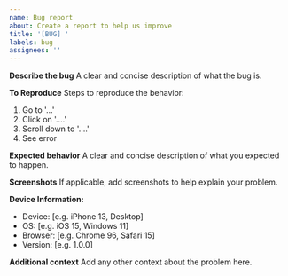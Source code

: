 ```yaml
---
name: Bug report
about: Create a report to help us improve
title: '[BUG] '
labels: bug
assignees: ''
---
```


**Describe the bug**
A clear and concise description of what the bug is.

**To Reproduce**
Steps to reproduce the behavior:
1. Go to '...'
2. Click on '....'
3. Scroll down to '....'
4. See error

**Expected behavior**
A clear and concise description of what you expected to happen.

**Screenshots**
If applicable, add screenshots to help explain your problem.

**Device Information:**
 - Device: [e.g. iPhone 13, Desktop]
 - OS: [e.g. iOS 15, Windows 11]
 - Browser: [e.g. Chrome 96, Safari 15]
 - Version: [e.g. 1.0.0]

**Additional context**
Add any other context about the problem here. 
